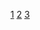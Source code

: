 [1](https://github.com/swaggo/gin-swagger)
[2](https://github.com/swaggo/swag/blob/master/README.md#declarative-comments-format)
[3](https://github.com/swaggo/swag/blob/master/example)
